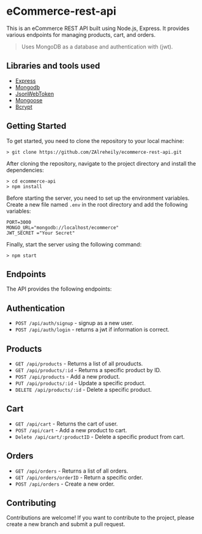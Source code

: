 # eCommerce-rest-api

This is an eCommerce REST API built using Node.js, Express. It provides various endpoints for managing products, cart, and orders.

> Uses MongoDB as a database and authentication with (jwt).

## Libraries and tools used
- [Express](https://expressjs.com/)
- [Mongodb](https://www.mongodb.com)
- [JsonWebToken](https://github.com/auth0/node-jsonwebtoken)
- [Mongoose](https://github.com/Automattic/mongoose)
- [Bcrypt](https://github.com/kelektiv/node.bcrypt.js)


## Getting Started
To get started, you need to clone the repository to your local machine:

```
> git clone https://github.com/ZAlreheily/ecommerce-rest-api.git
```

After cloning the repository, navigate to the project directory and install the dependencies:

```
> cd ecommerce-api
> npm install
```
Before starting the server, you need to set up the environment variables. Create a new file named `.env` in the root directory and add the following variables:

```
PORT=3000
MONGO_URL="mongodb://localhost/ecommerce"
JWT_SECRET ="Your Secret"
```

Finally, start the server using the following command:
```
> npm start
```
## Endpoints
The API provides the following endpoints:

## Authentication

* `POST /api/auth/signup` - signup as a new user.
* `POST /api/auth/login` - returns a jwt if information is correct.

## Products

* `GET /api/products` - Returns a list of all prouducts.
* `GET /api/products/:id` - Returns a specific product by ID. 
* `POST /api/products` - Add a new product.
* `PUT /api/products/:id` - Update a specific product.
* `DELETE /api/products/:id` - Delete a specific product.

## Cart

* `GET /api/cart` - Returns the cart of user. 
* `POST /api/cart` - Add a new product to cart.
* `Delete /api/cart/:productID` - Delete a specific product from cart.

## Orders

* `GET /api/orders` - Returns a list of all orders.
* `GET /api/orders/orderID` - Return a specific order.
* `POST /api/orders` - Create a new order.

## Contributing
Contributions are welcome! If you want to contribute to the project, please create a new branch and submit a pull request.
